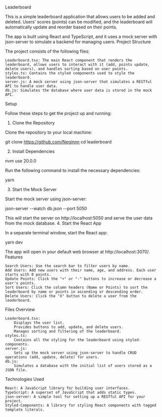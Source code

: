 Leaderboard

This is a simple leaderboard application that allows users to be added and deleted. Users' scores (points) can be modified, and the leaderboard will automatically update and reorder based on their points.

The app is built using React and TypeScript, and it uses a mock server with json-server to simulate a backend for managing users.
Project Structure

The project consists of the following files:

    Leaderboard.tsx: The main React component that renders the leaderboard, allows users to interact with it (add, points update, delete users), and handles sorting based on user points.
    styles.ts: Contains the styled components used to style the leaderboard.
    server.js: A mock server using json-server that simulates a RESTful API to handle user data.
    db.js: Simulates the database where user data is stored in the mock API.

Setup

Follow these steps to get the project up and running:

1. Clone the Repository

Clone the repository to your local machine:

git clone <https://github.com/Neginnn>
cd leaderboard

2. Install Dependencies

nvm use 20.0.0

Run the following command to install the necessary dependencies:

yarn

3. Start the Mock Server

Start the mock server using json-server:

json-server --watch db.json --port 5050

This will start the server on http://localhost:5050 and serve the user data from the mock database. 4. Start the React App

In a separate terminal window, start the React app:

yarn dev

The app will open in your default web browser at http://localhost:3070/.
Features

    Search Users: Use the search bar to filter users by name.
    Add Users: Add new users with their name, age, and address. Each user starts with 0 points.
    Update Points: Click the "+" or "-" buttons to increase or decrease a user's points.
    Sort Users: Click the column headers (Name or Points) to sort the leaderboard by name or points in ascending or descending order.
    Delete Users: Click the "X" button to delete a user from the leaderboard.

Files Overview

    Leaderboard.tsx:
        Displays the user list.
        Provides buttons to add, update, and delete users.
        Manages sorting and filtering of the leaderboard.
    styles.ts:
        Contains all the styling for the leaderboard using styled-components.
    server.js:
        Sets up the mock server using json-server to handle CRUD operations (add, update, delete) for users.
    db.js:
        Simulates a database with the initial list of users stored as a JSON file.

Technologies Used

    React: A JavaScript library for building user interfaces.
    TypeScript: A superset of JavaScript that adds static types.
    json-server: A simple tool for setting up a RESTful API for your project.
    Styled-Components: A library for styling React components with tagged template literals.
